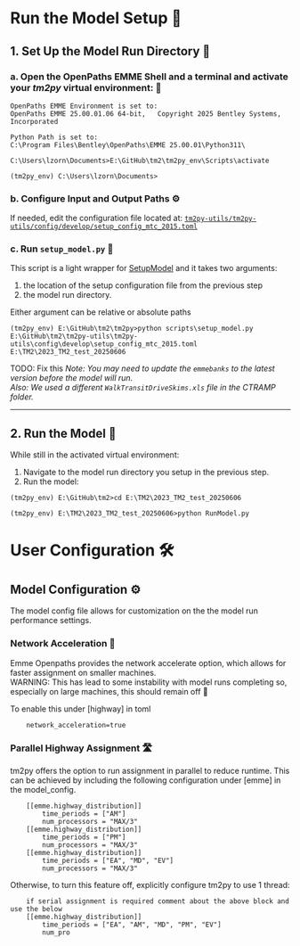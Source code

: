 
# Run the Model Setup 🚀

## 1. **Set Up the Model Run Directory** 🎂

### a. Open the **OpenPaths EMME Shell** and a terminal and activate your *tm2py* virtual environment: 🐍
```batch
OpenPaths EMME Environment is set to:
OpenPaths EMME 25.00.01.06 64-bit,   Copyright 2025 Bentley Systems, Incorporated

Python Path is set to:
C:\Program Files\Bentley\OpenPaths\EMME 25.00.01\Python311\

C:\Users\lzorn\Documents>E:\GitHub\tm2\tm2py_env\Scripts\activate

(tm2py_env) C:\Users\lzorn\Documents>
```

### b. **Configure Input and Output Paths** ⚙️

If needed, edit the configuration file located at:
[`tm2py-utils/tm2py-utils/config/develop/setup_config_mtc_2015.toml`](https://github.com/BayAreaMetro/tm2py-utils/blob/main/tm2py_utils/config/develop/setup_config_mtc_2015.toml)

### c. **Run `setup_model.py`** 🍰

This script is a light wrapper for [SetupModel](/tm2py/api/#tm2py.SetupModel) and it takes two arguments:

1. the location of the setup configuration file from the previous step
2.  the model run directory. 

Either argument can be relative or absolute paths

```batch
(tm2py_env) E:\GitHub\tm2\tm2py>python scripts\setup_model.py E:\GitHub\tm2\tm2py-utils\tm2py-utils\config\develop\setup_config_mtc_2015.toml E:\TM2\2023_TM2_test_20250606
```

TODO: Fix this
*Note: You may need to update the `emmebanks` to the latest version before the model will run.*  
*Also: We used a different `WalkTransitDriveSkims.xls` file in the CTRAMP folder.*

---

## 2. **Run the Model** 🎂

While still in the activated virtual environment:

1. Navigate to the model run directory you setup in the previous step.
2. Run the model:  
```batch
(tm2py_env) E:\GitHub\tm2>cd E:\TM2\2023_TM2_test_20250606

(tm2py_env) E:\TM2\2023_TM2_test_20250606>python RunModel.py
```
   
# User Configuration 🛠️

## Model Configuration ⚙️
The model config file allows for customization on the the model run performance settings.

### Network Acceleration 🚀

Emme Openpaths provides the network accelerate option, which allows for faster assignment on smaller machines.  
WARNING: This has lead to some instability with model runs completing so, especially on large machines, this should remain off 🚧

To enable this under [highway] in toml
```
    network_acceleration=true
```

### Parallel Highway Assignment 🛣️

tm2py offers the option to run assignment in parallel to reduce runtime. This can be achieved by including the following configuration under [emme] in the model_config.
```
    [[emme.highway_distribution]]
        time_periods = ["AM"]
        num_processors = "MAX/3"
    [[emme.highway_distribution]]
        time_periods = ["PM"]
        num_processors = "MAX/3"
    [[emme.highway_distribution]]
        time_periods = ["EA", "MD", "EV"]
        num_processors = "MAX/3"
```

Otherwise, to turn this feature off, explicitly configure tm2py to use 1 thread:
```
    if serial assignment is required comment about the above block and use the below
    [[emme.highway_distribution]]
        time_periods = ["EA", "AM", "MD", "PM", "EV"]
        num_pro
```